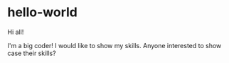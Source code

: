 # hello-world

Hi all!

I'm a big coder! I would like to show my skills. Anyone interested to show case their skills?
